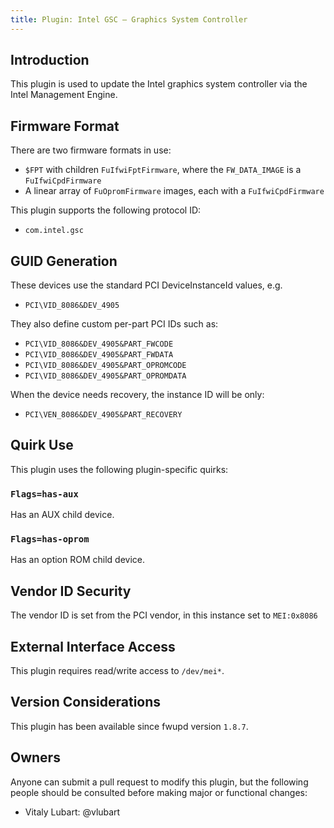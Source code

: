 ```yaml
---
title: Plugin: Intel GSC — Graphics System Controller
---
```


## Introduction

This plugin is used to update the Intel graphics system controller via the Intel Management Engine.

## Firmware Format

There are two firmware formats in use:

* `$FPT` with children `FuIfwiFptFirmware`, where the `FW_DATA_IMAGE` is a `FuIfwiCpdFirmware`
* A linear array of `FuOpromFirmware` images, each with a `FuIfwiCpdFirmware`

This plugin supports the following protocol ID:

* `com.intel.gsc`

## GUID Generation

These devices use the standard PCI DeviceInstanceId values, e.g.

* `PCI\VID_8086&DEV_4905`

They also define custom per-part PCI IDs such as:

* `PCI\VID_8086&DEV_4905&PART_FWCODE`
* `PCI\VID_8086&DEV_4905&PART_FWDATA`
* `PCI\VID_8086&DEV_4905&PART_OPROMCODE`
* `PCI\VID_8086&DEV_4905&PART_OPROMDATA`

When the device needs recovery, the instance ID will be only:

* `PCI\VEN_8086&DEV_4905&PART_RECOVERY`

## Quirk Use

This plugin uses the following plugin-specific quirks:

### `Flags=has-aux`

Has an AUX child device.

### `Flags=has-oprom`

Has an option ROM child device.

## Vendor ID Security

The vendor ID is set from the PCI vendor, in this instance set to `MEI:0x8086`

## External Interface Access

This plugin requires read/write access to `/dev/mei*`.

## Version Considerations

This plugin has been available since fwupd version `1.8.7`.

## Owners

Anyone can submit a pull request to modify this plugin, but the following people should be
consulted before making major or functional changes:

* Vitaly Lubart: @vlubart
